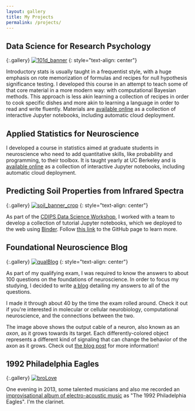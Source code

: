 ```yaml
---
layout: gallery
title: My Projects
permalink: /projects/
---
```


## Data Science for Research Psychology

{:.gallery}
[![101d_banner]]({{site.url}}/psych101d)
{: style="text-align: center"}

Introductory stats is usually taught in a frequentist style,
with a huge emphasis on rote memorization of formulas and recipes
for null hypothesis significance testing.
I developed this course in an attempt to teach some of that core material
in a more modern way:
with computational Bayesian methods.
This approach is less akin learning a collection of recipes
in order to cook specific dishes
and more akin to learning a language
in order to read and write fluently.
Materials are
[available online]({{site.url}}/psych101d)
as a collection of interactive Jupyter notebooks,
including automatic cloud deployment.

## Applied Statistics for Neuroscience

<!--
{:.gallery}
[![stats_for_neuro]](https://github.com/charlesfrye/AppliedStatisticforNeuroscience)
{: style="text-align: center"}
-->

I developed a course in statistics
aimed at graduate students in neuroscience
who need to add quantitative skills,
like probability and programming,
to their toolbox.
It is taught yearly at UC Berkeley
and is
[available online](https://github.com/charlesfrye/AppliedStatisticsForNeuroscience)
as a collection of interactive Jupyter notebooks,
including automatic cloud deployment.

## Predicting Soil Properties from Infrared Spectra

{:.gallery}
[![soil_banner_crop]](https://github.com/kkamdin/soil_property_prediction_cdips2017)
{: style="text-align: center"}

As part of the
[CDIPS Data Science Workshop](http://cdips.physics.berkeley.edu/dsw/),
I worked with a team to develop a collection of tutorial
Jupyter notebooks, which we deployed to the web using
[Binder](https://mybinder.org/).
Follow
[this link](https://github.com/kkamdin/soil_property_prediction_cdips2017)
to the GitHub page to learn more.

<!---
## emojify.io

{:.gallery}
[![emojify]](http://emojify.io)
{: style="text-align: center"}

At [emojify.io](http://emojify.io), you can create "fractals" made out of emojis.
The underlying statistical model is based on the
["dead leaves" model of natural scenes](http://stat.fsu.edu/~anuj/pdf/papers/JMIV03.pdf),
which combine *occlusion* and *scale invariance*.
Occlusion means that objects placed on the canvas cover up, or occlude,
objects that are behind them.
Scale invariance means that the relationships between pixels do not change as you zoom in or out.

The SVG image specification is an excellent match for this image model.
Objects are placed on a canvas, and the objects that are placed later
occlude objects placed before.
Scale-invariance can be had on the cheap thanks to the "scalable"
part of "scalable vector graphics".

Since emojis are SVG objects, it was easy to extend this image model
away from the simple geometric shapes usually used in research.

Shout out to my friend [Derek Johnston](https://github.com/dcjohnston/),
who wrote the web-facing components of the app.
-->

## Foundational Neuroscience Blog

{:.gallery}
[![qualBlog]](http://charlesfrye.github.io/FoundationalNeuroscience)
{: style="text-align: center"}

As part of my qualifying exam, I was required to know the answers
to about 100 questions on the foundations of neuroscience.
In order to focus my studying, I decided to write
[a blog](http://charlesfrye.github.io/FoundationalNeuroscience)
detailing my answers to all of the questions.

I made it through about 40 by the time the exam rolled around.
Check it out if you're interested in molecular or cellular neurobiology,
computational neuroscience, and the connections between the two.

The image above shows the output cable of a neuron, also known as an *axon*,
as it grows towards its target. Each differently-colored object represents
a different kind of signaling that can change the behavior of the axon as it grows.
Check out [the blog post](site.url/FoundationalNeuroscience/34) for more information!

## 1992 Philadelphia Eagles

{:.gallery}
[![broLove]](http://magicafternoon.com/album/bro-love)

One evening in 2013, some talented musicians and also me
recorded an
[improvisational album of electro-acoustic music](http://magicafternoon.com/album/bro-love)
as "The 1992 Philadelphia Eagles".
I'm the clarinet.


[emojify]: {{site.imgurl}}/emojiTest3.png
[qualBlog]: {{site.imgurl}}/qualBlog.png
[broLove]: {{site.imgurl}}/broLove.jpg
[soil_banner_crop]: {{site.imgurl}}/soil_banner_crop.png
[stats_for_neuro]: {{site.imgurl}}/stats_for_neuro.png
[101d_banner]: {{site.imgurl}}/101d_banner.png
